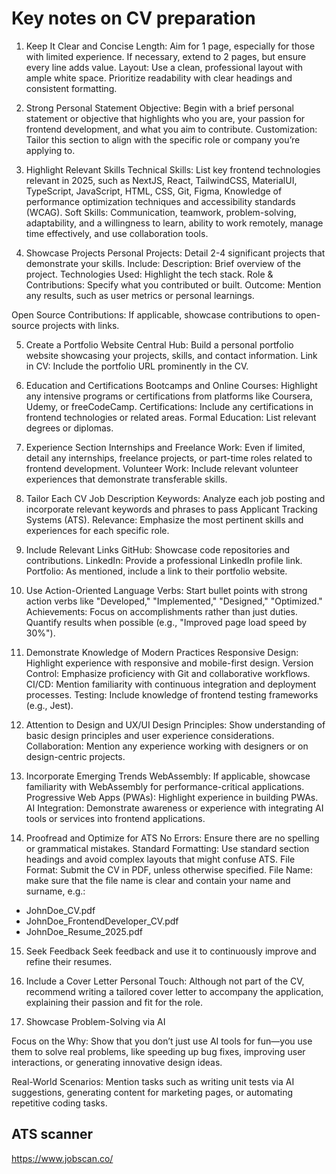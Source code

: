# Key notes on CV preparation

1. Keep It Clear and Concise
Length: Aim for 1 page, especially for those with limited experience. If necessary, extend to 2 pages, but ensure every line adds value.
Layout: Use a clean, professional layout with ample white space. Prioritize readability with clear headings and consistent formatting.


2. Strong Personal Statement
Objective: Begin with a brief personal statement or objective that highlights who you are, your passion for frontend development, and what you aim to contribute.
Customization: Tailor this section to align with the specific role or company you’re applying to.

3. Highlight Relevant Skills
Technical Skills: List key frontend technologies relevant in 2025, such as NextJS, React, TailwindCSS, MaterialUI, TypeScript, JavaScript, HTML, CSS, Git, Figma, Knowledge of performance optimization techniques and accessibility standards (WCAG).
Soft Skills: Communication, teamwork, problem-solving, adaptability, and a willingness to learn, ability to work remotely, manage time effectively, and use collaboration tools.

4. Showcase Projects
Personal Projects: Detail 2-4 significant projects that demonstrate your skills. Include:
Description: Brief overview of the project.
Technologies Used: Highlight the tech stack.
Role & Contributions: Specify what you contributed or built.
Outcome: Mention any results, such as user metrics or personal learnings.

Open Source Contributions: If applicable, showcase contributions to open-source projects with links.

5. Create a Portfolio Website
Central Hub: Build a personal portfolio website showcasing your projects, skills, and contact information.
Link in CV: Include the portfolio URL prominently in the CV.

6. Education and Certifications
Bootcamps and Online Courses: Highlight any intensive programs or certifications from platforms like Coursera, Udemy, or freeCodeCamp.
Certifications: Include any certifications in frontend technologies or related areas.
Formal Education: List relevant degrees or diplomas.

7. Experience Section
Internships and Freelance Work: Even if limited, detail any internships, freelance projects, or part-time roles related to frontend development.
Volunteer Work: Include relevant volunteer experiences that demonstrate transferable skills.

8. Tailor Each CV
Job Description Keywords: Analyze each job posting and incorporate relevant keywords and phrases to pass Applicant Tracking Systems (ATS).
Relevance: Emphasize the most pertinent skills and experiences for each specific role.

9. Include Relevant Links
GitHub: Showcase code repositories and contributions.
LinkedIn: Provide a professional LinkedIn profile link.
Portfolio: As mentioned, include a link to their portfolio website.

10. Use Action-Oriented Language
Verbs: Start bullet points with strong action verbs like "Developed," "Implemented," "Designed," "Optimized."
Achievements: Focus on accomplishments rather than just duties. Quantify results when possible (e.g., "Improved page load speed by 30%").

11. Demonstrate Knowledge of Modern Practices
Responsive Design: Highlight experience with responsive and mobile-first design.
Version Control: Emphasize proficiency with Git and collaborative workflows.
CI/CD: Mention familiarity with continuous integration and deployment processes.
Testing: Include knowledge of frontend testing frameworks (e.g., Jest).

12. Attention to Design and UX/UI
Design Principles: Show understanding of basic design principles and user experience considerations.
Collaboration: Mention any experience working with designers or on design-centric projects.

13. Incorporate Emerging Trends
WebAssembly: If applicable, showcase familiarity with WebAssembly for performance-critical applications.
Progressive Web Apps (PWAs): Highlight experience in building PWAs.
AI Integration: Demonstrate awareness or experience with integrating AI tools or services into frontend applications.

14. Proofread and Optimize for ATS
No Errors: Ensure there are no spelling or grammatical mistakes.
Standard Formatting: Use standard section headings and avoid complex layouts that might confuse ATS.
File Format: Submit the CV in PDF, unless otherwise specified.
File Name: make sure that the file name is clear and contain your name and surname, e.g.:
- JohnDoe_CV.pdf
- JohnDoe_FrontendDeveloper_CV.pdf
- JohnDoe_Resume_2025.pdf

15. Seek Feedback
Seek feedback and use it to continuously improve and refine their resumes.

16. Include a Cover Letter
Personal Touch: Although not part of the CV, recommend writing a tailored cover letter to accompany the application, explaining their passion and fit for the role.


17. Showcase Problem-Solving via AI

Focus on the Why: Show that you don’t just use AI tools for fun—you use them to solve real problems, like speeding up bug fixes, improving user interactions, or generating innovative design ideas.

Real-World Scenarios: Mention tasks such as writing unit tests via AI suggestions, generating content for marketing pages, or automating repetitive coding tasks.



## ATS scanner
https://www.jobscan.co/

